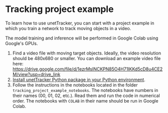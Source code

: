 # Tracking project example

To learn how to use unetTracker, you can start with a project example in which you train a network to track moving objects in a video.

The model training and inference will be performed in Google Colab using Google's GPUs.

1. Find a video file with moving target objects. Ideally, the video resolution should be 480x680 or smaller. You can download an example video file here: https://drive.google.com/file/d/1ezrMsINCKPN85O4H71IKKd5cD8u4CE2M/view?usp=drive_link
2. [Install unetTracker Python package in your Python environment](https://github.com/kevin-allen/unetTracker/blob/main/documentation/install.md). 
3. Follow the instructions in the notebooks located in the folder `tracking_project_example_notebooks`. The notebooks have numbers in their names (00, 01, 02, etc.). Read them and run the code in numerical order. The notebooks with `COLAB` in their name should be run in Google Colab.
